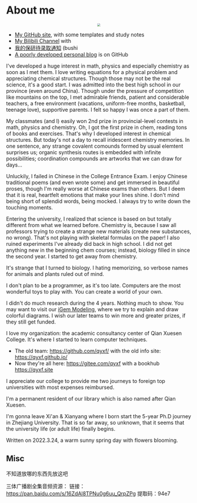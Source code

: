# About me

<center><img src="https://gitee.com/gxf1212/notes/raw/master/_media/photo.jpg" style="zoom:50%;" /></center>

- [My GitHub site](https://github.com/gxf1212), with some templates and study notes
- [My Bilibili Channel](https://space.bilibili.com/441196634) with 
- [我的保研待录取通知](/utils/推免服务系统.html) (bushi
- [A poorly developed personal blog](https://gxf1212.github.io/) is on GitHub

I've developed a huge interest in math, physics and especially chemistry as soon as I met them. I love writing equations for a physical problem and appreciating chemical structures. Though those may not be the real science, it's a good start. I was admitted into the best high school in our province (even around China). Though under the pressure of competition like mountains on the top, I met admirable friends, patient and considerable teachers, a free environment (vacations, uniform-free months, basketball, teenage love), supportive parents. I felt so happy I was once a part of them. 

My classmates (and I) easily won 2nd prize in provincial-level contests in math, physics and chemistry. Oh, I got the first prize in chem, reading tons of books and exercises. That's why I developed interest in chemical structures. But today's not a day to recall iridescent chemistry memories. In one sentence, any strange covalent comounds formed by usual elemtent surprises us; organic synthesis routes is embedded with infinite possibilities; coordination compounds are artworks that we can draw for days...

Unluckily, I failed in Chinese in the College Entrance Exam. I enjoy Chinese traditional poems (and even wrote some) and get immersed in beautiful proses, though I'm really worse at Chinese exams than others. But I deem that it is real, heartfelt emotions that make your lines shine. I don't mind being short of splendid words, being mocked. I always try to write down the touching moments.

Entering the university, I realized that science is based on but totally different from what we learned before. Chemistry is, because I saw all professors trying to create a strange new materials (create new substances, no wrong). That's not playing with skeletal formulas on the paper! I also ruined experiments I've already did back in high school. I did not get anything new in the beginning chem courses; instead, biology filled in since the second year. I started to get away from chemistry.

It's strange that I turned to biology. I hating memorizing, so verbose names for animals and plants ruled out of mind. 

I don't plan to be a programmer, as it's too late. Computers are the most wonderful toys to play with. You can create a world of your own.

I didn't do much research during the 4 years. Nothing much to show. You may want to visit our [iGem Modeling](https://2020.igem.org/Team:XJTU-China/Model), where we try to explain and draw colorful diagrams. I wish our later teams to win more and greater prizes, if they still get funded.

I love my organization: the academic consultancy center of Qian Xuesen College. It's where I started to learn computer techniques. 
- The old team: https://github.com/qyxf/ with the old info site: https://qyxf.github.io/
- Now they're all here: https://gitee.com/qyxf with a bookhub https://qyxf.site

I appreciate our college to provide me two journeys to foreign top universities with most expenses reimbursed.

I'm a permanent resident of our library which is also named after Qian Xuesen.

I'm gonna leave Xi'an \& Xianyang where I born start the 5-year Ph.D journey in Zhejiang University. That is so far away, so unknown, that it seems that the university life (or adult life) finally begins.



Written on 2022.3.24, a warm sunny spring day with flowers blooming.

## Misc

不知道放哪的东西先放这吧

三体广播剧全集音频资源：
链接：https://pan.baidu.com/s/16ZdAl8TPNu0g6uu_QrpZPg 
提取码：94e7